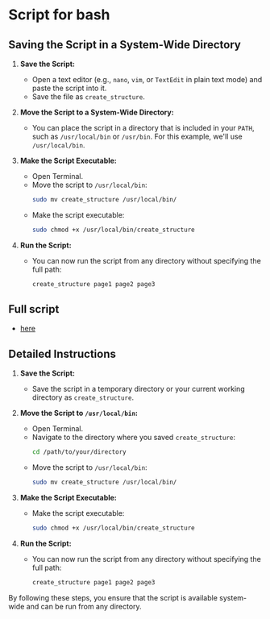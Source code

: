 # Script for bash

## Saving the Script in a System-Wide Directory

1. **Save the Script:**

   - Open a text editor (e.g., `nano`, `vim`, or `TextEdit` in plain text mode) and paste the script into it.
   - Save the file as `create_structure`.

2. **Move the Script to a System-Wide Directory:**

   - You can place the script in a directory that is included in your `PATH`, such as `/usr/local/bin` or `/usr/bin`. For this example, we'll use `/usr/local/bin`.

3. **Make the Script Executable:**

   - Open Terminal.
   - Move the script to `/usr/local/bin`:
     ```sh
     sudo mv create_structure /usr/local/bin/
     ```
   - Make the script executable:
     ```sh
     sudo chmod +x /usr/local/bin/create_structure
     ```

4. **Run the Script:**
   - You can now run the script from any directory without specifying the full path:
     ```sh
     create_structure page1 page2 page3
     ```

## Full script

- [here](create_structure.sh)

## Detailed Instructions

1. **Save the Script:**

   - Save the script in a temporary directory or your current working directory as `create_structure`.

2. **Move the Script to `/usr/local/bin`:**

   - Open Terminal.
   - Navigate to the directory where you saved `create_structure`:
     ```sh
     cd /path/to/your/directory
     ```
   - Move the script to `/usr/local/bin`:
     ```sh
     sudo mv create_structure /usr/local/bin/
     ```

3. **Make the Script Executable:**

   - Make the script executable:
     ```sh
     sudo chmod +x /usr/local/bin/create_structure
     ```

4. **Run the Script:**
   - You can now run the script from any directory without specifying the full path:
     ```sh
     create_structure page1 page2 page3
     ```

By following these steps, you ensure that the script is available system-wide and can be run from any directory.
